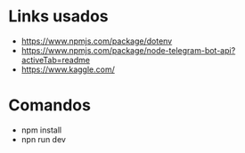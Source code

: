 # Links usados

- https://www.npmjs.com/package/dotenv
- https://www.npmjs.com/package/node-telegram-bot-api?activeTab=readme
- https://www.kaggle.com/

# Comandos

- npm install
- npn run dev
